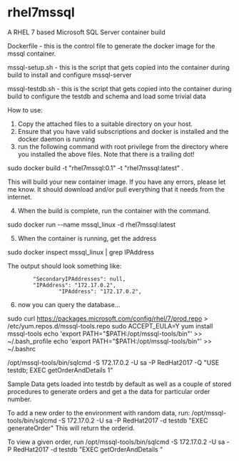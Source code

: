 # rhel7mssql
A RHEL 7 based Microsoft SQL Server container build

Dockerfile - this is the control file to generate the docker image for the mssql container.

mssql-setup.sh - this is the script that gets copied into the container during build to install and configure mssql-server

mssql-testdb.sh - this is the script that gets copied into the container during build to configure the testdb and schema and load some trivial data


How to use:

1) Copy the attached files to a suitable directory on your host.
2) Ensure that you have valid subscriptions and docker is installed and the docker daemon is running
3) run the following command with root privilege from the directory where you installed the above files. Note that there is a trailing dot!

sudo docker build -t "rhel7mssql:0.1" -t "rhel7mssql:latest" .

This will build your new container image. If you have any errors, please let me know. It should download and/or pull everything that it needs from the internet.

4) When the build is complete, run the container with the command.

sudo docker run --name mssql_linux -d rhel7mssql:latest 

5) When the container is running, get the address

sudo docker inspect mssql_linux | grep IPAddress

The output should look something like:

            "SecondaryIPAddresses": null,
            "IPAddress": "172.17.0.2",
                    "IPAddress": "172.17.0.2",

6) now you can query the database...

sudo curl https://packages.microsoft.com/config/rhel/7/prod.repo > /etc/yum.repos.d/mssql-tools.repo
sudo ACCEPT_EULA=Y yum install mssql-tools
echo 'export PATH="$PATH:/opt/mssql-tools/bin"' >> ~/.bash_profile
echo 'export PATH="$PATH:/opt/mssql-tools/bin"' >> ~/.bashrc

/opt/mssql-tools/bin/sqlcmd -S 172.17.0.2 -U sa -P RedHat2017 -Q "USE testdb; EXEC getOrderAndDetails 1"

Sample Data gets loaded into testdb by default as well as a couple of stored procedures to generate orders and get a the data for particular order number.

To add a new order to the environment with random data, run:
/opt/mssql-tools/bin/sqlcmd -S 172.17.0.2 -U sa -P RedHat2017 -d testdb "EXEC generateOrder"
This will return the orderid.

To view a given order, run
/opt/mssql-tools/bin/sqlcmd -S 172.17.0.2 -U sa -P RedHat2017 -d testdb "EXEC getOrderAndDetails <OrderID/>"


